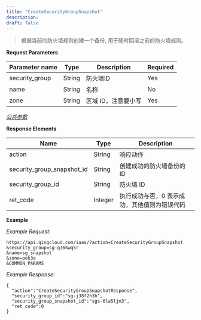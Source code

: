 ```yaml
---
title: "CreateSecurityGroupSnapshot"
description: 
draft: false
---
```


> 根据当前的防火墙规则创建一个备份, 用于随时回滚之前的防火墙规则。

**Request Parameters**

| Parameter name | Type | Description | Required |
| --- | --- | --- | --- |
| security_group | String | 防火墙ID | Yes |
| name | String | 名称 | No |
| zone | String | 区域 ID，注意要小写 | Yes |

[_公共参数_](../../parameters/)

**Response Elements**

| Name | Type | Description |
| --- | --- | --- |
| action | String | 响应动作 |
| security_group_snapshot_id | String | 创建成功的防火墙备份的 ID |
| security_group_id | String | 防火墙 ID |
| ret_code | Integer | 执行成功与否，0 表示成功，其他值则为错误代码 |

**Example**

_Example Request_:

```
https://api.qingcloud.com/iaas/?action=CreateSecurityGroupSnapshot
&security_group=sg-q36kwq5r
&name=sg_snapshot
&zone=pek3a
&COMMON_PARAMS
```

_Example Response_:

```
{
  "action":"CreateSecurityGroupSnapshotResponse",
  "security_group_id":"sg-j38f2h3h",
  "security_group_snapshot_id":"sgs-6la5ljm3",
  "ret_code":0
}
```
